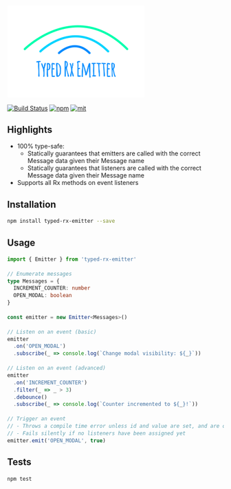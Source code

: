 <img alt="typed-rx-emitter: Typesafe Rx-based event emitter" src="https://raw.githubusercontent.com/bcherny/typed-rx-emitter/master/logo.png" width="320px" />

[![Build Status][build]](https://circleci.com/gh/bcherny/typed-rx-emitter) [![npm]](https://www.npmjs.com/package/typed-rx-emitter) [![mit]](https://opensource.org/licenses/MIT)

[build]: https://img.shields.io/circleci/project/bcherny/typed-rx-emitter.svg?branch=master&style=flat-square
[npm]: https://img.shields.io/npm/v/typed-rx-emitter.svg?style=flat-square
[mit]: https://img.shields.io/npm/l/typed-rx-emitter.svg?style=flat-square

## Highlights

- 100% type-safe:
  - Statically guarantees that emitters are called with the correct Message data given their Message name
  - Statically guarantees that listeners are called with the correct Message data given their Message name
- Supports all Rx methods on event listeners

## Installation

```sh
npm install typed-rx-emitter --save
```

## Usage

```ts
import { Emitter } from 'typed-rx-emitter'

// Enumerate messages
type Messages = {
  INCREMENT_COUNTER: number
  OPEN_MODAL: boolean
}

const emitter = new Emitter<Messages>()

// Listen on an event (basic)
emitter
  .on('OPEN_MODAL')
  .subscribe(_ => console.log(`Change modal visibility: ${_}`))

// Listen on an event (advanced)
emitter
  .on('INCREMENT_COUNTER')
  .filter(_ => _ > 3)
  .debounce()
  .subscribe(_ => console.log(`Counter incremented to ${_}!`))

// Trigger an event
// - Throws a compile time error unless id and value are set, and are of the right types
// - Fails silently if no listeners have been assigned yet
emitter.emit('OPEN_MODAL', true)
```

## Tests

```sh
npm test
```
